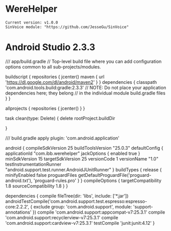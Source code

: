 # WereHelper

	Current version: v1.0.0
	SinVoice module: "https://github.com/JesseGu/SinVoice"


# Android Studio 2.3.3
/// app/build.gradle
// Top-level build file where you can add configuration options common to all sub-projects/modules.

buildscript {
    repositories {
        jcenter()
        maven {
            url 'https://dl.google.com/dl/android/maven2'
        }
    }
    dependencies {
        classpath 'com.android.tools.build:gradle:2.3.3'
        // NOTE: Do not place your application dependencies here; they belong
        // in the individual module build.gradle files
    }
}

allprojects {
    repositories {
        jcenter()
    }
}

task clean(type: Delete) {
    delete rootProject.buildDir

}

/// build.gradle
apply plugin: 'com.android.application'

android {
    compileSdkVersion 25
    buildToolsVersion "25.0.3"
    defaultConfig {
        applicationId "com.ibb.werehelper"
        jackOptions {
            enabled true
        }
        minSdkVersion 15
        targetSdkVersion 25
        versionCode 1
        versionName "1.0"
        testInstrumentationRunner "android.support.test.runner.AndroidJUnitRunner"
    }
    buildTypes {
        release {
            minifyEnabled false
            proguardFiles getDefaultProguardFile('proguard-android.txt'), 'proguard-rules.pro'
        }
    }
    compileOptions {
        targetCompatibility 1.8
        sourceCompatibility 1.8
    }
}

dependencies {
    compile fileTree(dir: 'libs', include: ['*.jar'])
    androidTestCompile('com.android.support.test.espresso:espresso-core:2.2.2', {
        exclude group: 'com.android.support', module: 'support-annotations'
    })
    compile 'com.android.support:appcompat-v7:25.3.1'
    compile 'com.android.support:recyclerview-v7:25.3.1'
    compile 'com.android.support:cardview-v7:25.3.1'
    testCompile 'junit:junit:4.12'
}
